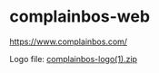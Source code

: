 # complainbos-web
https://www.complainbos.com/

Logo file: [complainbos-logo(1).zip](https://github.com/phisoft/complainbos-web/files/9306729/complainbos-logo.1.zip)
